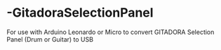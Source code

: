 # -GitadoraSelectionPanel
For use with Arduino Leonardo or Micro to convert GITADORA Selection Panel (Drum or Guitar) to USB
